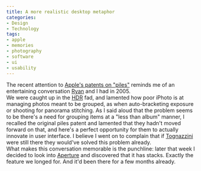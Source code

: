 ```yaml
---
title: A more realistic desktop metaphor
categories:
- Design
- Technology
tags:
- apple
- memories
- photography
- software
- ui
- usability
---
```


The recent attention to [Apple's patents on "piles"][1] reminds me of an entertaining conversation [Ryan][2] and I had in 2005.  
We were caught up in the [HDR][3] fad, and lamented how poor iPhoto is at managing photos meant to be grouped, as when auto-bracketing exposure or shooting for panorama stitching.  As I said aloud that the problem seems to be there's a need for grouping items at a "less than album" manner, I recalled the original piles patent and lamented that they hadn't moved forward on that, and here's a perfect opportunity for them to actually innovate in user interface.  I believe I went on to complain that if [Tognazzini][4] were still there they would've solved this problem already.  
What makes this conversation memorable is the punchline: later that week I decided to look into [Aperture][5] and discovered that it has stacks.  Exactly the feature we longed for.  And it'd been there for a few months already.

   [1]: http://www.macnn.com/blogs/?p=260
   [2]: http://nopaper.net/
   [3]: http://www.flickr.com/groups/hdr/
   [4]: http://www.asktog.com/
   [5]: http://www.apple.com/aperture/

